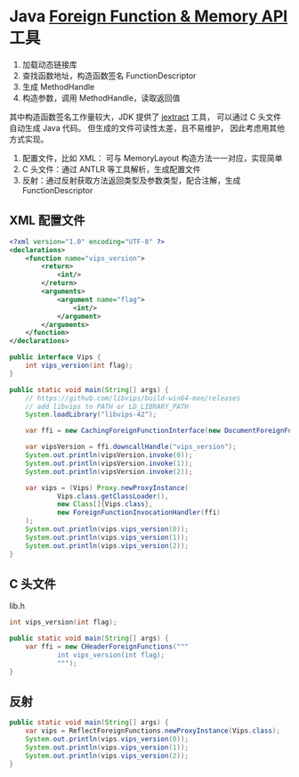 # Java [Foreign Function & Memory API](https://openjdk.org/jeps/454) 工具

1. 加载动态链接库
2. 查找函数地址，构造函数签名 FunctionDescriptor
3. 生成 MethodHandle
4. 构造参数，调用 MethodHandle，读取返回值

其中构造函数签名工作量较大，JDK 提供了 [jextract](https://jdk.java.net/jextract/) 工具，
可以通过 C 头文件 自动生成 Java 代码。
但生成的文件可读性太差，且不易维护，
因此考虑用其他方式实现。

1. 配置文件，比如 XML： 可与 MemoryLayout 构造方法一一对应，实现简单
2. C 头文件：通过 ANTLR 等工具解析，生成配置文件
3. 反射：通过反射获取方法返回类型及参数类型，配合注解，生成 FunctionDescriptor

## XML 配置文件

```xml
<?xml version="1.0" encoding="UTF-8" ?>
<declarations>
    <function name="vips_version">
        <return>
            <int/>
        </return>
        <arguments>
            <argument name="flag">
                <int/>
            </argument>
        </arguments>
    </function>
</declarations>
```

```java
public interface Vips {
    int vips_version(int flag);
}

public static void main(String[] args) {
    // https://github.com/libvips/build-win64-mxe/releases
    // add libvips to PATH or LD_LIBRARY_PATH
    System.loadLibrary("libvips-42");

    var ffi = new CachingForeignFunctionInterface(new DocumentForeignFunctions(document));

    var vipsVersion = ffi.downcallHandle("vips_version");
    System.out.println(vipsVersion.invoke(0));
    System.out.println(vipsVersion.invoke(1));
    System.out.println(vipsVersion.invoke(2));

    var vips = (Vips) Proxy.newProxyInstance(
            Vips.class.getClassLoader(),
            new Class[]{Vips.class},
            new ForeignFunctionInvocationHandler(ffi)
    );
    System.out.println(vips.vips_version(0));
    System.out.println(vips.vips_version(1));
    System.out.println(vips.vips_version(2));
}
```

## C 头文件

lib.h

```c
int vips_version(int flag);
```

```java
public static void main(String[] args) {
    var ffi = new CHeaderForeignFunctions("""
            int vips_version(int flag);
            """);
}
```

## 反射

```java
public static void main(String[] args) {
    var vips = ReflectForeignFunctions.newProxyInstance(Vips.class);
    System.out.println(vips.vips_version(0));
    System.out.println(vips.vips_version(1));
    System.out.println(vips.vips_version(2));
}
```